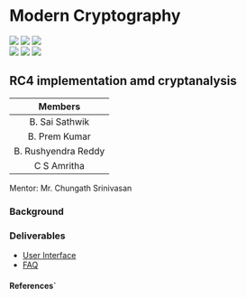 # Modern Cryptography

![](https://img.shields.io/badge/Batch-22CYS-lightgreen) ![](https://img.shields.io/badge/UG-blue) ![](https://img.shields.io/badge/Subject-MC-blue) <br/>
![](https://img.shields.io/badge/Lecture-3-orange) ![](https://img.shields.io/badge/Tutorial-1-orange) ![](https://img.shields.io/badge/Credits-4-orange)

## RC4 implementation amd cryptanalysis

| Members | 
|:-------:|
| B. Sai Sathwik |
| B. Prem Kumar |
| B. Rushyendra Reddy | 
| C S Amritha | 


Mentor: Mr. Chungath Srinivasan

### Background



### Deliverables
- [User Interface](https://re-bin-d-22ucys.github.io/Modern-Cryptography/Project/Team_4/ui/)
- [FAQ]()


#### References`

